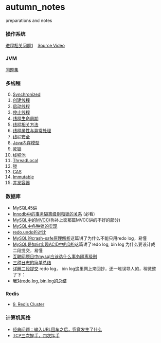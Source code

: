 # autumn_notes
preparations and notes

### 操作系统
[进程相关问题1](https://github.com/dabaitudiu/autumn_notes/blob/master/Operating%20System/7.%20%E8%BF%9B%E7%A8%8B%E4%B8%8E%E7%BA%BF%E7%A8%8B.md) &nbsp; &nbsp;[Source Video](https://www.bilibili.com/video/BV1js411b7vg?p=42)

### JVM
[问题集](https://github.com/dabaitudiu/autumn_notes/blob/master/JVM/%E9%97%AE%E9%A2%98%E9%9B%86.md)

### 多线程
0. [Synchronized](https://github.com/dabaitudiu/autumn_notes/blob/master/Java%E5%A4%9A%E7%BA%BF%E7%A8%8B/0.Synchronized.md)
1. [创建线程](https://github.com/dabaitudiu/autumn_notes/blob/master/Java%E5%A4%9A%E7%BA%BF%E7%A8%8B/1.%E5%88%9B%E5%BB%BA%E7%BA%BF%E7%A8%8B.md)
2. [启动线程](https://github.com/dabaitudiu/autumn_notes/blob/master/Java%E5%A4%9A%E7%BA%BF%E7%A8%8B/2.%E5%90%AF%E5%8A%A8%E7%BA%BF%E7%A8%8B.md)
3. [停止线程](https://github.com/dabaitudiu/autumn_notes/blob/master/Java%E5%A4%9A%E7%BA%BF%E7%A8%8B/3.%E5%81%9C%E6%AD%A2%E7%BA%BF%E7%A8%8B.md)
4. [线程生命周期](https://github.com/dabaitudiu/autumn_notes/blob/master/Java%E5%A4%9A%E7%BA%BF%E7%A8%8B/4.%20%E7%BA%BF%E7%A8%8B%E7%94%9F%E5%91%BD%E5%91%A8%E6%9C%9F.md)
5. [线程相关方法](https://github.com/dabaitudiu/autumn_notes/blob/master/Java%E5%A4%9A%E7%BA%BF%E7%A8%8B/5.%20%E7%BA%BF%E7%A8%8B%E7%9B%B8%E5%85%B3%E6%96%B9%E6%B3%95.md)
6. [线程属性与异常处理](https://github.com/dabaitudiu/autumn_notes/blob/master/Java%E5%A4%9A%E7%BA%BF%E7%A8%8B/6.%E7%BA%BF%E7%A8%8B%E5%B1%9E%E6%80%A7%E4%B8%8E%E5%BC%82%E5%B8%B8%E5%A4%84%E7%90%86.md)
7. [线程安全](https://github.com/dabaitudiu/autumn_notes/blob/master/Java%E5%A4%9A%E7%BA%BF%E7%A8%8B/7.%E7%BA%BF%E7%A8%8B%E5%AE%89%E5%85%A8.md)
8. [Java内存模型](https://github.com/dabaitudiu/autumn_notes/blob/master/Java%E5%A4%9A%E7%BA%BF%E7%A8%8B/8.JMM.md)
9. [死锁](https://github.com/dabaitudiu/autumn_notes/blob/master/Java%E5%A4%9A%E7%BA%BF%E7%A8%8B/9.%E6%AD%BB%E9%94%81.md)
10. [线程池](https://github.com/dabaitudiu/autumn_notes/blob/master/Java%E5%A4%9A%E7%BA%BF%E7%A8%8B/10.%E7%BA%BF%E7%A8%8B%E6%B1%A0.md)
11. [ThreadLocal](https://github.com/dabaitudiu/autumn_notes/blob/master/Java%E5%A4%9A%E7%BA%BF%E7%A8%8B/11.%20ThreadLocal.md)
12. [锁](https://github.com/dabaitudiu/autumn_notes/blob/master/Java%E5%A4%9A%E7%BA%BF%E7%A8%8B/12.%20%E9%94%81.md)
14. [CAS](https://github.com/dabaitudiu/autumn_notes/blob/master/Java%E5%A4%9A%E7%BA%BF%E7%A8%8B/14.%20CAS.md)
15. [Immutable](https://github.com/dabaitudiu/autumn_notes/blob/master/Java%E5%A4%9A%E7%BA%BF%E7%A8%8B/15.%20Immutable.md)
16. [并发容器](https://github.com/dabaitudiu/autumn_notes/blob/master/Java%E5%A4%9A%E7%BA%BF%E7%A8%8B/16.%20%E5%B9%B6%E5%8F%91%E5%AE%B9%E5%99%A8.md)

### 数据库
- [MySQL45讲](https://time.geekbang.org/column/intro/139)
- [Innodb中的事务隔离级别和锁的关系](https://tech.meituan.com/2014/08/20/innodb-lock.html) (必看)
- [MySQL中的MVCC](https://blog.csdn.net/waves___/article/details/105295060)(弥补上面那篇MVCC讲的不好的部分)
- [MySQL中各种锁的实现](https://tonydong.blog.csdn.net/article/details/103324323)
- [redo,undo的对比](https://www.infoq.cn/article/M6g1yjZqK6HiTIl_9bex)
- [MySQL的crash-safe原理解析](https://my.oschina.net/vivotech/blog/4289724/print)这篇讲了为什么不能只用redo log，易懂
- [MySQL是如何实现ACID中的D的](https://zhuanlan.zhihu.com/p/98778890)这篇讲了redo log, bin log 为什么要设计成二段提交，易懂
- [互联网项目中mysql应该选什么事务隔离级别](https://zhuanlan.zhihu.com/p/59061106)
- [三种日志的简单总结](https://www.cnblogs.com/wy123/p/8365234.html)
- [详解二段提交](https://juejin.im/post/6844904079215312909)
redo log， bin log这里网上来回抄，还一堆误导人的，稍微整了下：
- [我对redo log, bin log的总结](https://github.com/dabaitudiu/autumn_notes/blob/master/Database/rebin.md)

### Redis
- [9. Redis Cluster](https://github.com/dabaitudiu/autumn_notes/blob/master/Redis/9.%20Redis_Cluster.md)

### 计算机网络
- [经典问题：输入URL回车之后，究竟发生了什么](https://github.com/dabaitudiu/autumn_notes/blob/master/%E8%AE%A1%E7%AE%97%E6%9C%BA%E7%BD%91%E7%BB%9C/network1.md)
- [TCP三次握手，四次挥手](https://github.com/dabaitudiu/autumn_notes/blob/master/%E8%AE%A1%E7%AE%97%E6%9C%BA%E7%BD%91%E7%BB%9C/network2.md)
